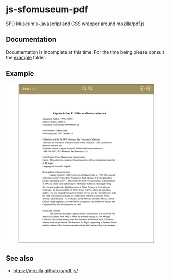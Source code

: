 # js-sfomuseum-pdf

SFO Museum's Javascript and CSS wrapper around mozilla/pdf.js

## Documentation

Documentation is incomplete at this time. For the time being please consult the [example](example) folder.

## Example

![](docs/images/js-sfomuseum-pdf-example.png)

## See also

* https://mozilla.github.io/pdf.js/